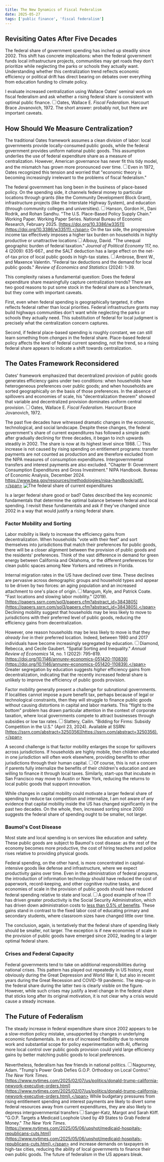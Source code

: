 ```yaml
---
title: The New Dynamics of Fiscal Federalism
date: 2025-05-27
tags: ['public finance', 'fiscal federalism']
---
```


## Revisiting Oates After Five Decades

The federal share of government spending has inched up steadily since 2002. This shift has concrete implications: when the federal government funds local infrastructure projects, communities may get roads they don't prioritize while neglecting the parks or schools they actually want. Understanding whether this centralization trend reflects economic efficiency or political drift has direct bearing on debates over everything from education funding to climate policy.

I evaluate increased centralization using Wallace Oates' seminal work on fiscal federalism and ask whether a rising federal share is consistent with optimal public finance.<label for="sn-1" class="margin-toggle sidenote-number"></label><input type="checkbox" id="sn-1" class="margin-toggle"/><span class="sidenote">Oates, Wallace E. *Fiscal Federalism*. Harcourt Brace Jovanovich, 1972.</span> The short answer: probably not, but there are important caveats.

## How Should We Measure Centralization?

The traditional Oates framework assumes a clean division of labor: local governments provide locally-consumed public goods, while the federal government provides uniform national public goods. This assumption underlies the use of federal expenditure share as a measure of centralization. However, American governance has never fit this tidy model, and the mismatch has grown more pronounced over time.<label for="sn-2" class="margin-toggle sidenote-number"></label><input type="checkbox" id="sn-2" class="margin-toggle"/><span class="sidenote">Even in 1972, Oates recognized this tension and worried that "economic theory is becoming increasingly irrelevant to the problems of fiscal federalism."</span>

The federal government has long been in the business of place-based policy. On the spending side, it channels federal money to particular locations through grants (like the Community Development Block Grant), infrastructure projects (like the Interstate Highway System), and education (through community colleges and universities).<label for="sn-3" class="margin-toggle sidenote-number"></label><input type="checkbox" id="sn-3" class="margin-toggle"/><span class="sidenote">Hanson, Gordon H., Dani Rodrik, and Rohan Sandhu. "The U.S. Place-Based Policy Supply Chain." Working Paper. Working Paper Series. National Bureau of Economic Research, February 2025. [https://doi.org/10.3386/w33511](https://doi.org/10.3386/w33511).</span> On the tax side, the progressive income tax effectively imposes a higher tax burden on households in highly productive or unattractive locations<label for="sn-4" class="margin-toggle sidenote-number"></label><input type="checkbox" id="sn-4" class="margin-toggle"/><span class="sidenote">Albouy, David. "The unequal geographic burden of federal taxation." *Journal of Political Economy* 117, no. 4 (2009): 635-667.</span>, and the SALT deduction has a large effect on the net-of-tax price of local public goods in high-tax states.<label for="sn-5" class="margin-toggle sidenote-number"></label><input type="checkbox" id="sn-5" class="margin-toggle"/><span class="sidenote">Ambrose, Brent W., and Maxence Valentin. "Federal tax deductions and the demand for local public goods." *Review of Economics and Statistics* (2024): 1-39.</span>

This complexity raises a fundamental question: Does the federal expenditure share meaningfully capture centralization trends? There are two good reasons to put some stock in the federal share as a benchmark, but they come with important caveats.

First, even when federal spending is geographically targeted, it often reflects federal rather than local priorities. Federal infrastructure grants may build highways communities don't want while neglecting the parks or schools they actually need. This substitution of federal for local judgment is precisely what the centralization concern captures.

Second, if federal place-based spending is roughly constant, we can still learn something from *changes* in the federal share. Place-based federal policy affects the level of federal current spending, not the trend, so a rising federal share appears to indicate a shift towards centralization.

## The Oates Framework Reconsidered

Oates' framework emphasized that decentralized provision of public goods generates efficiency gains under two conditions: when households have heterogeneous preferences over public goods; and when households are sorted geographically on the basis of those preferences. In the absence of spillovers and economies of scale, his "decentralization theorem" showed that variable and decentralized provision dominates uniform central provision.<label for="sn-6" class="margin-toggle sidenote-number"></label><input type="checkbox" id="sn-6" class="margin-toggle"/><span class="sidenote">Oates, Wallace E. *Fiscal Federalism*. Harcourt Brace Jovanovich, 1972.</span>

The past five decades have witnessed dramatic changes in the economic, technological, and social landscape. Despite these changes, the federal government's share of current expenditures has followed a simple path: after gradually declining for three decades, it began to inch upwards steadily in 2002. The share is now at its highest level since 1988.<label for="sn-7" class="margin-toggle sidenote-number"></label><input type="checkbox" id="sn-7" class="margin-toggle"/><span class="sidenote">This increase is not caused by rising spending on entitlement programs: transfer payments are not counted as production and are therefore excluded from the NIPA measures of consumption expenditures. Intergovernmental transfers and interest payments are also excluded. "Chapter 9: Government Consumption Expenditures and Gross Investment." NIPA Handbook. Bureau of Economic Analysis, December 2024. https://www.bea.gov/resources/methodologies/nipa-handbook/pdf/.</span>
![The federal share of current expenditures](/assets/images/fed_share.png)

Is a larger federal share good or bad? Oates described the key economic fundamentals that determine the optimal balance between federal and local spending. I revisit these fundamentals and ask if they've changed since 2002 in a way that would justify a rising federal share.

### Factor Mobility and Sorting

Labor mobility is likely to increase the efficiency gains from decentralization. When households "vote with their feet" and sort themselves into jurisdictions that match their preferences for public goods, there will be a closer alignment between the provision of public goods and the residents' preferences. Think of the vast difference in demand for green energy between California and Oklahoma, or the different preferences for clean public spaces among New Yorkers and retirees in Florida.

Internal migration rates in the US have declined over time. These declines are pervasive across demographic groups and household types and appear to be driven by two forces: an aging population and an increased attachment to one's place of origin.<label for="sn-8" class="margin-toggle sidenote-number"></label><input type="checkbox" id="sn-8" class="margin-toggle"/><span class="sidenote">Mangum, Kyle, and Patrick Coate. "Fast locations and slowing labor mobility." (2019). [https://papers.ssrn.com/sol3/papers.cfm?abstract_id=3843805](https://papers.ssrn.com/sol3/papers.cfm?abstract_id=3843805).</span> Declining mobility suggest that households may be less likely to move to jurisdictions with their preferred level of public goods, reducing the efficiency gains from decentralization.

However, one reason households may be less likely to move is that they *already live* in their preferred location. Indeed, between 1980 and 2017 individuals have become increasingly segregated by education.<label for="sn-9" class="margin-toggle sidenote-number"></label><input type="checkbox" id="sn-9" class="margin-toggle"/><span class="sidenote">Diamond, Rebecca, and Cecile Gaubert. "Spatial Sorting and Inequality." *Annual Review of Economics* 14, no. 1 (2022): 795–819. [https://doi.org/10.1146/annurev-economics-051420-110839](https://doi.org/10.1146/annurev-economics-051420-110839).</span> Greater segregation by education suggests *higher* efficiency gains from decentralization, indicating that the recently increased federal share is unlikely to improve the efficiency of public goods provision.

Factor mobility generally present a challenge for subnational governments. If localities cannot impose a pure benefit tax, perhaps because of legal or technological constraints, then they will struggle to finance public goods without causing distortions in capital and labor markets. This "flight to the bottom" problem has drawn particular attention in the context of corporate taxation, where local governments compete to attract businesses through subsidies or low tax rates.<label for="sn-10" class="margin-toggle sidenote-number"></label><input type="checkbox" id="sn-10" class="margin-toggle"/><span class="sidenote">Slattery, Cailin. "Bidding for Firms: Subsidy Competition in the U.S." (April 23, 2024). Available at SSRN: [https://ssrn.com/abstract=3250356](https://ssrn.com/abstract=3250356).</span>

A second challenge is that factor mobility enlarges the scope for spillovers across jurisdictions. If households are highly mobile, then children educated in one jurisdiction will often work elsewhere, providing benefits to other jurisdictions through their human capital.<label for="sn-11" class="margin-toggle sidenote-number"></label><input type="checkbox" id="sn-11" class="margin-toggle"/><span class="sidenote">Of course, this is not a concern if parents fully internalize the benefits of their children's education and are willing to finance it through local taxes.</span> Similarly, start-ups that incubate in San Francisco may move to Austin or New York, reducing the returns to local public goods that support innovation.

While changes in capital mobility could motivate a larger federal share of spending to reduce tax competition and internalize, I am not aware of any evidence that capital mobility inside the US has changed significantly in the past two decades. On the whole, then, increased sorting since 2000 suggests the federal share of spending ought to be smaller, not larger.

### Baumol's Cost Disease 

Most state and local spending is on services like education and safety. These public goods are subject to Baumol's cost disease: as the rest of the economy becomes more productive, the cost of hiring teachers and police rises relative to providing physical goods. 

Federal spending, on the other hand, is more concentrated in capital-intensive goods like defense and infrastructure, where we expect productivity gains over time. Even in the administration of federal programs, the introduction of information technology should have reduced the cost of paperwork, record-keeping, and other cognitive routine tasks, and economies of scale in the provision of public goods should have reduced federal spending relative to state and local.<label for="sn-12" class="margin-toggle sidenote-number"></label><input type="checkbox" id="sn-12" class="margin-toggle"/><span class="sidenote">A good example of how IT has driven greater productivity is the Social Security Administration, which has driven down administration costs to [less than 0.5% of benefits](https://www.ssa.gov/oact/STATS/admin.html).</span> These gains stand in contrast to the fixed labor cost of educating primary and secondary students, where classroom sizes have changed little over time.

The conclusion, again, is tentatively that the federal share of spending likely should be smaller, not larger. The exception is if new economies of scale in the provision of public goods have emerged since 2002, leading to a larger optimal federal share.

### Crises and Federal Capacity

Federal governments tend to take on additional responsibilities during national crises. This pattern has played out repeatedly in US history, most obviously during the Great Depression and World War II, but also in recent years during the Great Recession and COVID-19 pandemic. The step-up in the federal share during the latter two is clearly visible on the figure. However, while such crises may justify a level change in the federal share that sticks long after its original motivation, it is not clear why a crisis would cause a steady increase.

## The Future of Federalism

The steady increase in federal expenditure share since 2002 appears to be a slow-motion policy mistake, unsupported by changes in underlying economic fundamentals. In an era of increased flexibility due to remote work and substantial scope for policy experimentation with AI, offering more local control over public goods provision could yield large efficiency gains by better matching public goods to local preferences.

Nevertheless, federalism has few friends in national politics.<label for="sn-13" class="margin-toggle sidenote-number"></label><input type="checkbox" id="sn-13" class="margin-toggle"/><span class="sidenote">Nagourney, Adam. "Trump's Power Grab Defies G.O.P. Orthodoxy on Local Control." *The New York Times*. [https://www.nytimes.com/2025/02/07/us/politics/donald-trump-california-newyork-executive-orders.html](https://www.nytimes.com/2025/02/07/us/politics/donald-trump-california-newyork-executive-orders.html).</span> While budgetary pressures from rising entitlement spending and interest payments are likely to divert some federal resources away from current expenditures, they are also likely to depress intergovernmental transfers<label for="sn-14" class="margin-toggle sidenote-number"></label><input type="checkbox" id="sn-14" class="margin-toggle"/><span class="sidenote">Sanger-Katz, Margot and Sarah Kliff. "G.O.P. Targets a Medicaid Loophole Used by 49 States to Grab Federal Money." *The New York Times*. [https://www.nytimes.com/2025/05/06/upshot/medicaid-hospitals-republicans-cuts.html](https://www.nytimes.com/2025/05/06/upshot/medicaid-hospitals-republicans-cuts.html).</span> and increase demands on taxpayers in high-tax cities, reducing the ability of local governments to finance their own public goods. The future of federalism in the US appears bleak.

